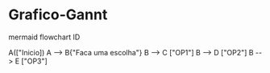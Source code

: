 # Grafico-Gannt
mermaid
flowchart ID

A(["Inicio])
A --> B{"Faca uma escolha"}
B --> C ["OP1"]
B --> D ["OP2"]
B --> E ["OP3"]
